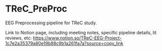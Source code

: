 # TReC_PreProc
EEG Preprocessing pipeline for TReC study. 

Link to Notion page, including meeting notes, specific pipeline details, lit reviews, etc: https://www.notion.so/TReC-EEG-Project-1c7e2a35379a80e19b88c9b1a261fa7a?source=copy_link


